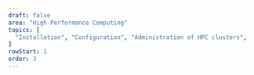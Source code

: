 ```yaml
---
draft: false
area: "High Performance Computing"
topics: [
  "Installation", "Configuration", "Administration of HPC clusters",
]
rowStart: 1
order: 3
---
```

